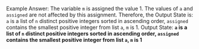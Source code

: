Example Answer:
The variable `m` is assigned the value 1. The values of `a` and `assigned` are not affected by this assignment. Therefore, the Output State is: `a` is a list of `n` distinct positive integers sorted in ascending order, `assigned` contains the smallest positive integer from list `a`, `m` is 1.
Output State: **`a` is a list of `n` distinct positive integers sorted in ascending order, `assigned` contains the smallest positive integer from list `a`, `m` is 1**